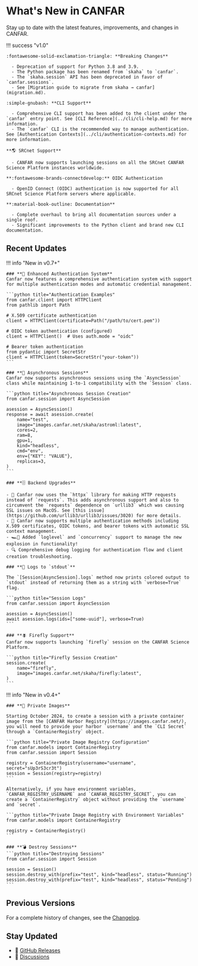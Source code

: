 # What's New in CANFAR

Stay up to date with the latest features, improvements, and changes in CANFAR.

!!! success "v1.0"

    :fontawesome-solid-exclamation-triangle: **Breaking Changes**

      - Deprecation of support for Python 3.8 and 3.9.
      - The Python package has been renamed from `skaha` to `canfar`.
      - The `skaha.session` API has been deprecated in favor of `canfar.sessions`.
      - See [Migration guide to migrate from skaha → canfar](migration.md).

    :simple-gnubash: **CLI Support**
    
      - Comprehensive CLI support has been added to the client under the `canfar` entry point. See [CLI Reference](../cli/cli-help.md) for more information.
      - The `canfar` CLI is the recommended way to manage authentication. See [Authentication Contexts](../cli/authentication-contexts.md) for more information.
    
    **🌎 SRCnet Support**
    
      - CANFAR now supports launching sessions on all the SRCnet CANFAR Science Platform instances worldwide.
    
    **:fontawesome-brands-connectdevelop:** OIDC Authentication

      - OpenID Connect (OIDC) authentication is now supported for all SRCnet Science Platform servers where applicable.
    
    **:material-book-outline: Documentation**
    
      - Complete overhaul to bring all documentation sources under a single roof.
      - Significant improvements to the Python client and brand new CLI documentation.

## Recent Updates

!!! info "New in v0.7+"

    ### **🔐 Enhanced Authentication System**
    Canfar now features a comprehensive authentication system with support for multiple authentication modes and automatic credential management.

    ```python title="Authentication Examples"
    from canfar.client import HTTPClient
    from pathlib import Path

    # X.509 certificate authentication
    client = HTTPClient(certificate=Path("/path/to/cert.pem"))

    # OIDC token authentication (configured)
    client = HTTPClient()  # Uses auth.mode = "oidc"

    # Bearer token authentication
    from pydantic import SecretStr
    client = HTTPClient(token=SecretStr("your-token"))
    ```

    ### **🚀 Asynchronous Sessions**
    Canfar now supports asynchronous sessions using the `AsyncSession` class while maintaining 1-to-1 compatibility with the `Session` class.

    ```python title="Asynchronous Session Creation"
    from canfar.session import AsyncSession

    asession = AsyncSession()
    response = await asession.create(
        name="test",
        image="images.canfar.net/skaha/astroml:latest",
        cores=2,
        ram=8,
        gpu=1,
        kind="headless",
        cmd="env",
        env={"KEY": "VALUE"},
        replicas=3,
    )
    ```

    ### **🗄️ Backend Upgrades**

    - 📡 Canfar now uses the `httpx` library for making HTTP requests instead of `requests`. This adds asynchronous support and also to circumvent the `requests` dependence on `urllib3` which was causing SSL issues on MacOS. See [this issue](https://github.com/urllib3/urllib3/issues/3020) for more details.
    - 🔑 Canfar now supports multiple authentication methods including X.509 certificates, OIDC tokens, and bearer tokens with automatic SSL context management.
    - 🏎️💨 Added `loglevel` and `concurrency` support to manage the new explosion in functionality!
    - 🔍 Comprehensive debug logging for authentication flow and client creation troubleshooting.

    ### **🧾 Logs to `stdout`**

    The `[Session|AsyncSession].logs` method now prints colored output to `stdout` instead of returning them as a string with `verbose=True` flag.

    ```python title="Session Logs"
    from canfar.session import AsyncSession

    asession = AsyncSession()
    await asession.logs(ids=["some-uuid"], verbose=True)
    ```

    ### **🪰 Firefly Support**
    Canfar now supports launching `firefly` session on the CANFAR Science Platform.

    ```python title="Firefly Session Creation"
    session.create(
        name="firefly",
        image="images.canfar.net/skaha/firefly:latest",
    )
    ```

!!! info "New in v0.4+"

    ### **🔐 Private Images**

    Starting October 2024, to create a session with a private container image from the [CANFAR Harbor Registry](https://images.canfar.net/), you will need to provide your harbor `username` and the `CLI Secret` through a `ContainerRegistry` object.

    ```python title="Private Image Registry Configuration"
    from canfar.models import ContainerRegistry
    from canfar.session import Session

    registry = ContainerRegistry(username="username", secret="sUp3rS3cr3t")
    session = Session(registry=registry)
    ```

    Alternatively, if you have environment variables, `CANFAR_REGISTRY_USERNAME` and `CANFAR_REGISTRY_SECRET`, you can create a `ContainerRegistry` object without providing the `username` and `secret`.

    ```python title="Private Image Registry with Environment Variables"
    from canfar.models import ContainerRegistry

    registry = ContainerRegistry()
    ```

    ### **💣 Destroy Sessions**
    ```python title="Destroying Sessions"
    from canfar.session import Session

    session = Session()
    session.destroy_with(prefix="test", kind="headless", status="Running")
    session.destroy_with(prefix="test", kind="headless", status="Pending")
    ```

## Previous Versions

For a complete history of changes, see the [Changelog](../changelog.md).

## Stay Updated

- 📢 [GitHub Releases](https://github.com/opencadc/canfar/releases)
- 💬 [Discussions](https://github.com/opencadc/canfar/discussions)
